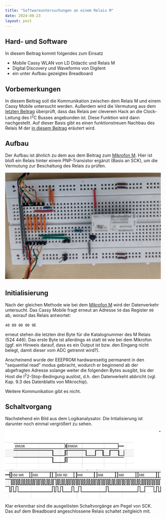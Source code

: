 ```yaml
---
title: "Softwareuntersuchungen an einem Relais M"
date: 2024-08-23
layout: post
---
```


## Hard- und Software
In diesem Beitrag kommt folgendes zum Einsatz
* Mobile Cassy WLAN von LD Didactic und Relais M
* Digital Discovery und Waveforms von Digilent
* ein unter Aufbau gezeigtes Breadboard

## Vorbemerkungen
In diesem Beitrag soll die Kommunikation zwischen dem Relais M und einem Cassy Mobile untersucht werden. Außerdem wird die Vermutung aus dem [letzten Beitrag][post-relhard] überprüft, dass das Relais per cleverem Hack an die Clock-Leitung des I<sup>2</sup>C Busses angebunden ist.
Diese Funktion wird dann nachgestellt.
Auf dieser Basis gibt es einen funktionstreuen Nachbau des Relais M der [in diesem Beitrag][post-relclone] eräutert wird.

## Aufbau
Der Aufbau ist ähnlich zu dem aus dem Beitrag zum [Mikrofon M][post-mikro]. Hier ist bloß ein Relais hinter einem PNP-Transistor ergänzt (Basis an SCK), um die Vermutung zur Beschaltung des Relais zu prüfen.

<img src="/assets/imgs/relais-breadboard.png" width="600px">

## Initialisierung
Nach der gleichen Methode wie bei dem [Mikrofon M][post-mikro] wird der Datenverkehr untersucht. Das Cassy Mobile fragt erneut an Adresse `50` das Register `00` ab, worauf das Relais antwortet:

`40 00 08 00 9E`

erneut stehen die letzten drei Byte für die Katalognummer des M Relais (524 446). Das erste Byte ist allerdings `40` statt `00` wie bei dem Mikrofon (ggf. ein Hinweis darauf, dass es ein Output ist bzw. den Eingang nicht belegt, damit dieser vom ADC getrennt wird?).

Anscheinend wurde der EEEPROM hardwareseitig permanent in den "sequential read" modus gebracht, wodurch er beginnend ab der abgefragten Adresse solange weiter die folgenden Bytes ausgibt, bis der Host die I<sup>2</sup>2-Stop-Bedingung auslöst, d.h. den Datenverkeht abbricht (vgl. Kap. 9.3 des Datenblatts von Mikrochip).

Weitere Kommunikation gibt es nicht.

## Schaltvorgang

Nachstehend ein Bild aus dem Logikanalysator. Die Intialisierung ist darunter noch einmal vergrößert zu sehen.

<img src="/assets/imgs/relais-overview.png" width="600px">

<img src="/assets/imgs/relais-init.png" width="600px">

Klar erkennbar sind die ausgelösten Schaltvorgänge am Pegel von SCK. Das auf dem Breadboard angeschlossene Relais schaltet zeitgleich mit.

[post-relhard]: https://recassy.github.io/2024/08/16/Relais-Hardware.html
[post-relclone]: https://recassy.github.io/2024/08/24/Relais-Clone.html
[post-mikro]: https://recassy.github.io/2024/08/04/MCassy-Lichtschranke.html.html
